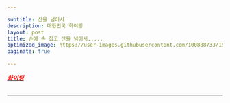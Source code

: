 ```yaml
---

subtitle: 산을 넘어서.
description: 대한민국 화이팅
layout: post
title: 손에 손 잡고 산을 넘어서.....
optimized_image: https://user-images.githubusercontent.com/100888733/156873479-ec9e5e88-e63d-4d33-b4c1-6cf0b86b9c2a.jpg
paginate: true

---
```

[<span style="color:red">***화이팅***</span>](https://github.com/choijangwook/kms/blob/master/_posts/%EC%83%88%EB%A1%9C%EC%9A%B4%20%ED%8F%B4%EB%8D%94/Inpaint%20(2).lnk)<br> <br>

---

